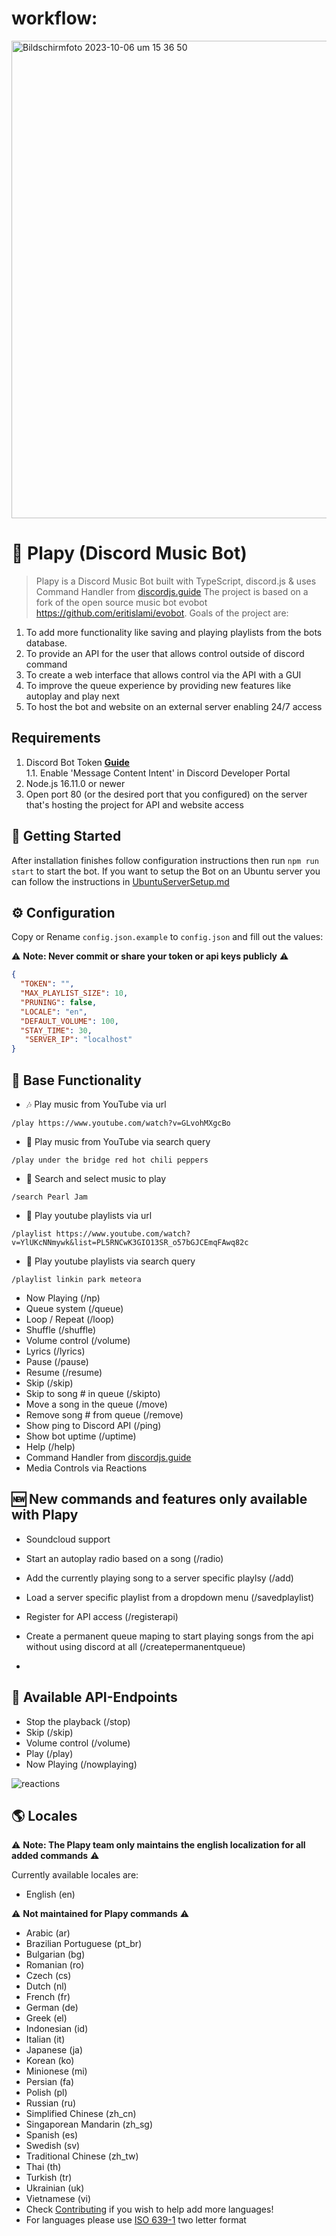 # workflow:
<img width="764" alt="Bildschirmfoto 2023-10-06 um 15 36 50" src="https://github.com/SE-TINF22B6/Plapy/assets/57218126/1a0bbcc4-cf52-4dea-b867-e0eb538265ec">

# 🤖 Plapy (Discord Music Bot)

> Plapy is a Discord Music Bot built with TypeScript, discord.js & uses Command Handler from [discordjs.guide](https://discordjs.guide)
> The project is based on a fork of the open source music bot evobot https://github.com/eritislami/evobot.
> Goals of the project are:
1. To add more functionality like saving and playing playlists from the bots database.
2. To provide an API for the user that allows control outside of discord command
3. To create a web interface that allows control via the API with a GUI
4. To improve the queue experience by providing new features like autoplay and play next
5. To host the bot and website on an external server enabling 24/7 access

## Requirements

1. Discord Bot Token **[Guide](https://discordjs.guide/preparations/setting-up-a-bot-application.html#creating-your-bot)**  
   1.1. Enable 'Message Content Intent' in Discord Developer Portal
2. Node.js 16.11.0 or newer
3. Open port 80 (or the desired port that you configured) on the server that's hosting the project for API and website access

## 🚀 Getting Started

After installation finishes follow configuration instructions then run `npm run start` to start the bot.
If you want to setup the Bot on an Ubuntu server you can follow the instructions in [UbuntuServerSetup.md](UbuntuServerSetup.md)

## ⚙️ Configuration

Copy or Rename `config.json.example` to `config.json` and fill out the values:

⚠️ **Note: Never commit or share your token or api keys publicly** ⚠️

```json
{
  "TOKEN": "",
  "MAX_PLAYLIST_SIZE": 10,
  "PRUNING": false,
  "LOCALE": "en",
  "DEFAULT_VOLUME": 100,
  "STAY_TIME": 30,
   "SERVER_IP": "localhost"
}
```


## 📝 Base Functionality

- 🎶 Play music from YouTube via url

`/play https://www.youtube.com/watch?v=GLvohMXgcBo`

- 🔎 Play music from YouTube via search query

`/play under the bridge red hot chili peppers`

- 🔎 Search and select music to play

`/search Pearl Jam`

- 📃 Play youtube playlists via url

`/playlist https://www.youtube.com/watch?v=YlUKcNNmywk&list=PL5RNCwK3GIO13SR_o57bGJCEmqFAwq82c`

- 🔎 Play youtube playlists via search query

`/playlist linkin park meteora`

- Now Playing (/np)
- Queue system (/queue)
- Loop / Repeat (/loop)
- Shuffle (/shuffle)
- Volume control (/volume)
- Lyrics (/lyrics)
- Pause (/pause)
- Resume (/resume)
- Skip (/skip)
- Skip to song # in queue (/skipto)
- Move a song in the queue (/move)
- Remove song # from queue (/remove)
- Show ping to Discord API (/ping)
- Show bot uptime (/uptime)
- Help (/help)
- Command Handler from [discordjs.guide](https://discordjs.guide/)
- Media Controls via Reactions

## 🆕 New commands and features only available with Plapy

- Soundcloud support

- Start an autoplay radio based on a song (/radio)
- Add the currently playing song to a server specific playlsy (/add)
- Load a server specific playlist from a dropdown menu (/savedplaylist)
- Register for API access (/registerapi)
- Create a permanent queue maping to start playing songs from the api without using discord at all (/createpermanentqueue)
- 

## 🫵 Available API-Endpoints

- Stop the playback (/stop)
- Skip (/skip)
- Volume control (/volume)
- Play (/play)
- Now Playing (/nowplaying)

![reactions](https://i.imgur.com/0hdUX1C.png)

## 🌎 Locales

⚠️ **Note: The Plapy team only maintains the english localization for all added commands** ⚠️

Currently available locales are:

- English (en)

⚠️ **Not maintained for Plapy commands** ⚠️

- Arabic (ar)
- Brazilian Portuguese (pt_br)
- Bulgarian (bg)
- Romanian (ro)
- Czech (cs)
- Dutch (nl)
- French (fr)
- German (de)
- Greek (el)
- Indonesian (id)
- Italian (it)
- Japanese (ja)
- Korean (ko)
- Minionese (mi)
- Persian (fa)
- Polish (pl)
- Russian (ru)
- Simplified Chinese (zh_cn)
- Singaporean Mandarin (zh_sg)
- Spanish (es)
- Swedish (sv)
- Traditional Chinese (zh_tw)
- Thai (th)
- Turkish (tr)
- Ukrainian (uk)
- Vietnamese (vi)
- Check [Contributing](#-contributing) if you wish to help add more languages!
- For languages please use [ISO 639-1](https://en.wikipedia.org/wiki/List_of_ISO_639-1_codes) two letter format
